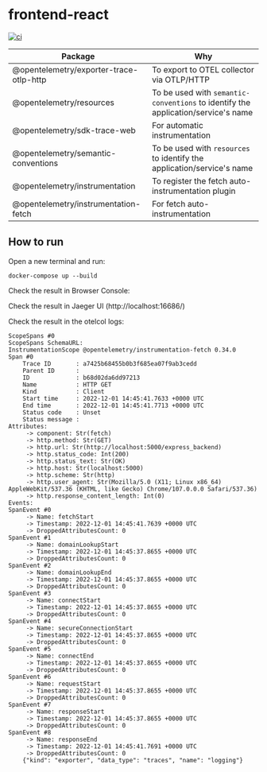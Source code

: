 # frontend-react

[![ci](https://github.com/obs-nebula/frontend-react/actions/workflows/ci.yml/badge.svg)](https://github.com/obs-nebula/frontend-react/actions/workflows/ci.yml)

| Package | Why |
| ----------- | ----------- |
| @opentelemetry/exporter-trace-otlp-http | To export to OTEL collector via OTLP/HTTP |
| @opentelemetry/resources | To be used with `semantic-conventions` to identify the application/service's name |
| @opentelemetry/sdk-trace-web | For automatic instrumentation |
| @opentelemetry/semantic-conventions | To be used with `resources` to identify the application/service's name |
| @opentelemetry/instrumentation | To register the fetch auto-instrumentation plugin |
| @opentelemetry/instrumentation-fetch | For fetch auto-instrumentation |

## How to run

Open a new terminal and run:

```console
docker-compose up --build
```
Check the result in Browser Console:

Check the result in Jaeger UI (http://localhost:16686/)

Check the result in the otelcol logs:

```console
ScopeSpans #0
ScopeSpans SchemaURL:
InstrumentationScope @opentelemetry/instrumentation-fetch 0.34.0
Span #0
    Trace ID       : a7425b68455b0b3f685ea07f9ab3cedd
    Parent ID      :
    ID             : b68d02da6dd97213
    Name           : HTTP GET
    Kind           : Client
    Start time     : 2022-12-01 14:45:41.7633 +0000 UTC
    End time       : 2022-12-01 14:45:41.7713 +0000 UTC
    Status code    : Unset
    Status message :
Attributes:
     -> component: Str(fetch)
     -> http.method: Str(GET)
     -> http.url: Str(http://localhost:5000/express_backend)
     -> http.status_code: Int(200)
     -> http.status_text: Str(OK)
     -> http.host: Str(localhost:5000)
     -> http.scheme: Str(http)
     -> http.user_agent: Str(Mozilla/5.0 (X11; Linux x86_64) AppleWebKit/537.36 (KHTML, like Gecko) Chrome/107.0.0.0 Safari/537.36)
     -> http.response_content_length: Int(0)
Events:
SpanEvent #0
     -> Name: fetchStart
     -> Timestamp: 2022-12-01 14:45:41.7639 +0000 UTC
     -> DroppedAttributesCount: 0
SpanEvent #1
     -> Name: domainLookupStart
     -> Timestamp: 2022-12-01 14:45:37.8655 +0000 UTC
     -> DroppedAttributesCount: 0
SpanEvent #2
     -> Name: domainLookupEnd
     -> Timestamp: 2022-12-01 14:45:37.8655 +0000 UTC
     -> DroppedAttributesCount: 0
SpanEvent #3
     -> Name: connectStart
     -> Timestamp: 2022-12-01 14:45:37.8655 +0000 UTC
     -> DroppedAttributesCount: 0
SpanEvent #4
     -> Name: secureConnectionStart
     -> Timestamp: 2022-12-01 14:45:37.8655 +0000 UTC
     -> DroppedAttributesCount: 0
SpanEvent #5
     -> Name: connectEnd
     -> Timestamp: 2022-12-01 14:45:37.8655 +0000 UTC
     -> DroppedAttributesCount: 0
SpanEvent #6
     -> Name: requestStart
     -> Timestamp: 2022-12-01 14:45:37.8655 +0000 UTC
     -> DroppedAttributesCount: 0
SpanEvent #7
     -> Name: responseStart
     -> Timestamp: 2022-12-01 14:45:37.8655 +0000 UTC
     -> DroppedAttributesCount: 0
SpanEvent #8
     -> Name: responseEnd
     -> Timestamp: 2022-12-01 14:45:41.7691 +0000 UTC
     -> DroppedAttributesCount: 0
	{"kind": "exporter", "data_type": "traces", "name": "logging"}
```
